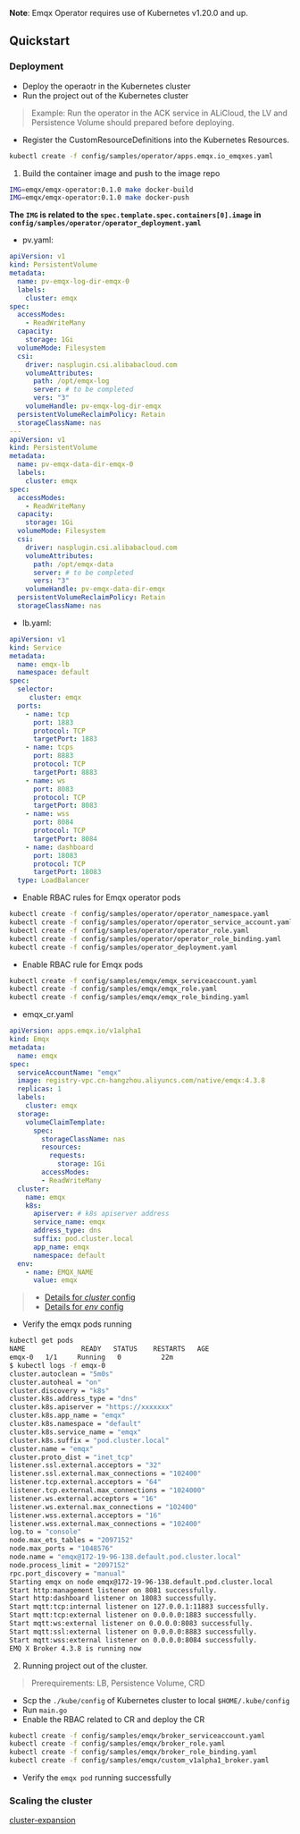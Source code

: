**Note**: Emqx Operator requires use of Kubernetes v1.20.0 and up.

## Quickstart

### Deployment

* Deploy the operaotr in the Kubernetes cluster
* Run the project out of the Kubernetes cluster

>Example: Run the operator in the ACK service in ALiCloud, the LV and Persistence Volume should prepared before deploying.

* Register the CustomResourceDefinitions into the Kubernetes Resources.

```bash
kubectl create -f config/samples/operator/apps.emqx.io_emqxes.yaml
```

1. Build the container image and push to the image repo

```bash
IMG=emqx/emqx-operator:0.1.0 make docker-build
IMG=emqx/emqx-operator:0.1.0 make docker-push
```

**The `IMG` is related to the `spec.template.spec.containers[0].image` in `config/samples/operator/operator_deployment.yaml`**

* pv.yaml:

```yaml
apiVersion: v1
kind: PersistentVolume
metadata:
  name: pv-emqx-log-dir-emqx-0
  labels:
    cluster: emqx
spec:
  accessModes:
    - ReadWriteMany
  capacity:
    storage: 1Gi
  volumeMode: Filesystem
  csi:
    driver: nasplugin.csi.alibabacloud.com
    volumeAttributes:
      path: /opt/emqx-log
      server: # to be completed 
      vers: "3"
    volumeHandle: pv-emqx-log-dir-emqx
  persistentVolumeReclaimPolicy: Retain
  storageClassName: nas
---
apiVersion: v1
kind: PersistentVolume
metadata:
  name: pv-emqx-data-dir-emqx-0
  labels:
    cluster: emqx
spec:
  accessModes:
    - ReadWriteMany
  capacity:
    storage: 1Gi
  volumeMode: Filesystem
  csi:
    driver: nasplugin.csi.alibabacloud.com
    volumeAttributes:
      path: /opt/emqx-data
      server: # to be completed
      vers: "3"
    volumeHandle: pv-emqx-data-dir-emqx
  persistentVolumeReclaimPolicy: Retain
  storageClassName: nas
```

* lb.yaml:

```yaml
apiVersion: v1
kind: Service
metadata: 
  name: emqx-lb
  namespace: default
spec:
  selector:
     cluster: emqx
  ports:
    - name: tcp
      port: 1883
      protocol: TCP
      targetPort: 1883
    - name: tcps
      port: 8883
      protocol: TCP
      targetPort: 8883
    - name: ws
      port: 8083
      protocol: TCP
      targetPort: 8083
    - name: wss
      port: 8084
      protocol: TCP
      targetPort: 8084
    - name: dashboard
      port: 18083
      protocol: TCP
      targetPort: 18083
  type: LoadBalancer
```

* Enable RBAC rules for Emqx operator pods

```bash
kubectl create -f config/samples/operator/operator_namespace.yaml
kubectl create -f config/samples/operator/operator_service_account.yaml
kubectl create -f config/samples/operator/operator_role.yaml
kubectl create -f config/samples/operator/operator_role_binding.yaml
kubectl create -f config/samples/operator_deployment.yaml
```

* Enable RBAC rule for Emqx pods

```bash
kubectl create -f config/samples/emqx/emqx_serviceaccount.yaml
kubectl create -f config/samples/emqx/emqx_role.yaml
kubectl create -f config/samples/emqx/emqx_role_binding.yaml
```

* emqx_cr.yaml

```yaml
apiVersion: apps.emqx.io/v1alpha1
kind: Emqx
metadata:
  name: emqx
spec:
  serviceAccountName: "emqx"
  image: registry-vpc.cn-hangzhou.aliyuncs.com/native/emqx:4.3.8
  replicas: 1
  labels:
    cluster: emqx
  storage:
    volumeClaimTemplate:
      spec:
        storageClassName: nas
        resources:
          requests:
            storage: 1Gi
        accessModes:
        - ReadWriteMany
  cluster:
    name: emqx
    k8s:   
      apiserver: # k8s apiserver address
      service_name: emqx
      address_type: dns
      suffix: pod.cluster.local
      app_name: emqx
      namespace: default
  env:
    - name: EMQX_NAME
      value: emqx
```

> * [Details for *cluster* config](https://docs.emqx.io/en/broker/v4.3/configuration/configuration.html)
> * [Details for *env* config](https://docs.emqx.io/en/broker/v4.3/configuration/configuration.html)
  
* Verify the emqx pods running

```bash
kubectl get pods               
NAME              READY   STATUS    RESTARTS   AGE
emqx-0   1/1     Running   0          22m
$ kubectl logs -f emqx-0
cluster.autoclean = "5m0s"
cluster.autoheal = "on"
cluster.discovery = "k8s"
cluster.k8s.address_type = "dns"
cluster.k8s.apiserver = "https://xxxxxxx"
cluster.k8s.app_name = "emqx"
cluster.k8s.namespace = "default"
cluster.k8s.service_name = "emqx"
cluster.k8s.suffix = "pod.cluster.local"
cluster.name = "emqx"
cluster.proto_dist = "inet_tcp"
listener.ssl.external.acceptors = "32"
listener.ssl.external.max_connections = "102400"
listener.tcp.external.acceptors = "64"
listener.tcp.external.max_connections = "1024000"
listener.ws.external.acceptors = "16"
listener.ws.external.max_connections = "102400"
listener.wss.external.acceptors = "16"
listener.wss.external.max_connections = "102400"
log.to = "console"
node.max_ets_tables = "2097152"
node.max_ports = "1048576"
node.name = "emqx@172-19-96-138.default.pod.cluster.local"
node.process_limit = "2097152"
rpc.port_discovery = "manual"
Starting emqx on node emqx@172-19-96-138.default.pod.cluster.local
Start http:management listener on 8081 successfully.
Start http:dashboard listener on 18083 successfully.
Start mqtt:tcp:internal listener on 127.0.0.1:11883 successfully.
Start mqtt:tcp:external listener on 0.0.0.0:1883 successfully.
Start mqtt:ws:external listener on 0.0.0.0:8083 successfully.
Start mqtt:ssl:external listener on 0.0.0.0:8883 successfully.
Start mqtt:wss:external listener on 0.0.0.0:8084 successfully.
EMQ X Broker 4.3.8 is running now
```

2. Running project out of the cluster.

> Prerequirements: LB, Persistence Volume, CRD

* Scp the `./kube/config` of Kubernetes cluster to local `$HOME/.kube/config`
* Run `main.go`
* Enable the RBAC related to CR and deploy the CR

```bash
kubectl create -f config/samples/emqx/broker_serviceaccount.yaml
kubectl create -f config/samples/emqx/broker_role.yaml
kubectl create -f config/samples/emqx/broker_role_binding.yaml
kubectl create -f config/samples/emqx/custom_v1alpha1_broker.yaml
```

* Verify the  `emqx pod` running successfully

### Scaling the cluster

[cluster-expansion](docs/cluster-expansion.md)

